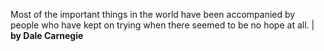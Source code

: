 Most of the important things in the world have been accompanied by people who have kept on trying when there seemed to be no hope at all. | **by Dale Carnegie**